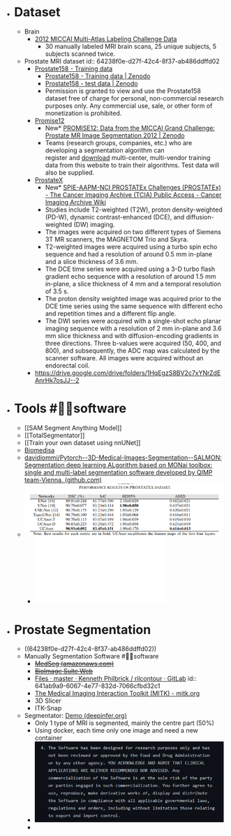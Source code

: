 - # Dataset
	- Brain
		- [2012 MICCAI Multi-Atlas Labeling Challenge Data](http://www.neuromorphometrics.com/2012_MICCAI_Challenge_Data.html)
			- 30 manually labeled MRI brain scans, 25 unique subjects, 5 subjects scanned twice.
	- Prostate MRI dataset
	  id:: 64238f0e-d27f-42c4-8f37-ab486ddffd02
		- [Prostate158 - Training data](https://github.com/kbressem/prostate158)
			- [Prostate158 - Training data | Zenodo](https://zenodo.org/record/6481141)
			- [Prostate158 - test data | Zenodo](https://zenodo.org/record/6592345)
			- Permission is granted to view and use the Prostate158 dataset free of charge for personal, non-commercial research purposes only. Any commercial use, sale, or other form of monetization is prohibited.
		- [Promise12](https://promise12.grand-challenge.org/)
			- New* [PROMISE12: Data from the MICCAI Grand Challenge: Prostate MR Image Segmentation 2012 | Zenodo](https://zenodo.org/record/8026660)
			- Teams (research groups, companies, etc.) who are developing a segmentation algorithm can register and [download](http://promise12.grand-challenge.org/Download) multi-center, multi-vendor training data from this website to train their algorithms. Test data will also be supplied.
		- [ProstateX](https://prostatex.grand-challenge.org/)
			- New* [SPIE-AAPM-NCI PROSTATEx Challenges (PROSTATEx) - The Cancer Imaging Archive (TCIA) Public Access - Cancer Imaging Archive Wiki](https://wiki.cancerimagingarchive.net/pages/viewpage.action?pageId=23691656)
			- Studies include T2-weighted (T2W), proton density-weighted (PD-W), dynamic contrast-enhanced (DCE), and diffusion-weighted (DW) imaging.
			- The images were acquired on two different types of Siemens 3T MR scanners, the MAGNETOM Trio and Skyra.
			- T2-weighted images were acquired using a turbo spin echo sequence and had a resolution of around 0.5 mm in-plane and a slice thickness of 3.6 mm.
			- The DCE time series were acquired using a 3-D turbo flash gradient echo sequence with a resolution of around 1.5 mm in-plane, a slice thickness of 4 mm and a temporal resolution of 3.5 s.
			- The proton density weighted image was acquired prior to the DCE time series using the same sequence with different echo and repetition times and a different flip angle.
			- The DWI series were acquired with a single-shot echo planar imaging sequence with a resolution of 2 mm in-plane and 3.6 mm slice thickness and with diffusion-encoding gradients in three directions. Three b-values were acquired (50, 400, and 800), and subsequently, the ADC map was calculated by the scanner software. All images were acquired without an endorectal coil.
		- https://drive.google.com/drive/folders/1HqEgzS8BV2c7xYNrZdEAnrHk7osJJ--2
- # Tools #👩‍💻software
	- [[SAM Segment Anything Model]]
	- [[TotalSegmentator]]
	- [[Train your own dataset using nnUNet]]
	- [Biomedisa](https://biomedisa.de/)
	- [davidiommi/Pytorch--3D-Medical-Images-Segmentation--SALMON: Segmentation deep learning ALgorithm based on MONai toolbox: single and multi-label segmentation software developed by QIMP team-Vienna. (github.com)](https://github.com/davidiommi/Pytorch--3D-Medical-Images-Segmentation--SALMON)
	- ![image.png](../assets/image_1680231283494_0.png)
		- ![AStar UCAnet](../assets/ISCAS_2023_UCAnet.pdf)
- # Prostate Segmentation
	- ((64238f0e-d27f-42c4-8f37-ab486ddffd02))
	- Manually Segmentation Software #👩‍💻software
		- ~~[MedSeg (amazonaws.com)](http://htmlsegmentation.s3.eu-north-1.amazonaws.com/index.html)~~
		- ~~[BioImage Suite Web](https://bioimagesuiteweb.github.io/webapp/)~~
		- [Files · master · Kenneth Philbrick / rilcontour · GitLab](https://gitlab.com/Philbrick/rilcontour/tree/master)
		  id:: 641ab9a9-6067-4e77-832d-7066cfbd32c1
		- [The Medical Imaging Interaction Toolkit (MITK) - mitk.org](https://www.mitk.org/wiki/The_Medical_Imaging_Interaction_Toolkit_(MITK))
		- 3D Slicer
		- ITK-Snap
	- Segmentator: [Demo (deepinfer.org)](http://www.deepinfer.org/models/prostate-segmenter/)
		- Only 1 type of MRI is segmented, mainly the centre part (50%)
		- Using docker, each time only one image and need a new container
		- ![image.png](../assets/image_1680253719469_0.png)
		-